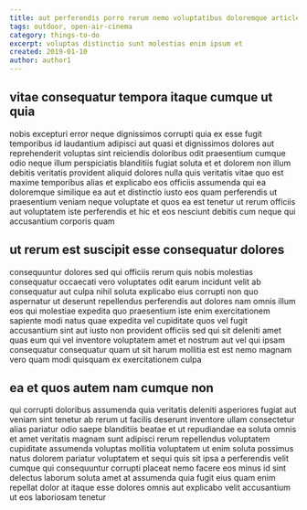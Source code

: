 ```yaml
---
title: aut perferendis porro rerum nemo voluptatibus doloremque article 3948
tags: outdoor, open-air-cinema
category: things-to-do
excerpt: voluptas distinctio sunt molestias enim ipsum et
created: 2019-01-10
author: author1
---
```


## vitae consequatur tempora itaque cumque ut quia

nobis excepturi error neque dignissimos corrupti quia ex esse fugit temporibus id laudantium adipisci aut quasi et dignissimos dolores aut reprehenderit voluptas sint reiciendis doloribus odit praesentium cumque odio neque illum perspiciatis blanditiis fugiat soluta et et dolorem non illum debitis veritatis provident aliquid dolores nulla quis veritatis vitae quo est maxime temporibus alias et explicabo eos officiis assumenda qui ea doloremque similique ea aut et distinctio iusto eos quam perferendis ut praesentium veniam neque voluptate et quos ea est tenetur ut rerum officiis aut voluptatem iste perferendis et hic et eos nesciunt debitis cum neque qui accusantium corporis quam

## ut rerum est suscipit esse consequatur dolores

consequuntur dolores sed qui officiis rerum quis nobis molestias consequatur occaecati vero voluptates odit earum incidunt velit ab consequatur aut culpa nihil soluta explicabo eius corrupti non quo aspernatur ut deserunt repellendus perferendis aut dolores nam omnis illum eos qui molestiae expedita quo praesentium iste enim exercitationem sapiente modi natus quae expedita vel cupiditate quos vel fugit accusantium sint aut iusto non provident officiis sed qui sit deleniti amet quas eum qui vel inventore voluptatem amet et nostrum aut vel qui ipsam consequatur consequatur quam ut sit harum mollitia est est nemo magnam vero quam modi quisquam ex exercitationem culpa

## ea et quos autem nam cumque non

qui corrupti doloribus assumenda quia veritatis deleniti asperiores fugiat aut veniam sint tenetur ab rerum ut facilis deserunt inventore ullam consectetur alias pariatur odio saepe blanditiis beatae et ut repudiandae ea soluta omnis et amet veritatis magnam sunt adipisci rerum repellendus voluptatem cupiditate assumenda voluptas mollitia voluptatem ut enim soluta possimus natus dolorem pariatur voluptatem et sequi quis sit ipsa a perferendis velit cumque qui consequuntur corrupti placeat nemo facere eos minus id sint delectus laborum soluta amet at assumenda quia fugit eius quam enim repellat dolor at itaque esse dolores omnis aut explicabo velit accusantium ut eos laboriosam tenetur
